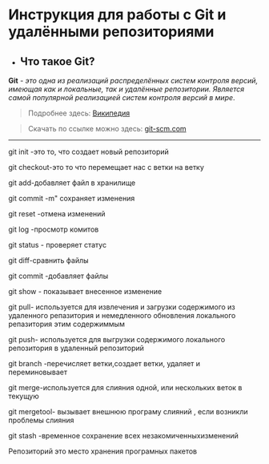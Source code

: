 # Инструкция для работы с Git и удалёнными репозиториями

* ## Что такое Git?            


**Git** - *это одна из реализаций распределённых систем контроля версий, имеющая как и локальные, так и удалённые репозитории. Является самой популярной реализацией систем контроля версий в мире*.
>Подробнее здесь: [Википедия](https://ru.wikipedia.org/wiki/Git)

>Скачать по ссылке можно здесь: [git-scm.com](https://git-scm.com/downloads)
---

git init -это то, что создает новый репозиторий

git checkout-это то что перемещает нас с ветки на ветку 

git add-добавляет файл в хранилище 

git commit -m" сохраняет изменения

git reset -отмена изменений

git log -просмотр комитов

git status - проверяет статус

git diff-сравнить файлы 

git commit -добавляет файлы 

git show - показывает внесенное изменение 

git pull- используется для извлечения и загрузки содержимого из удаленного репазитория и немедленного обновления локального репазитория этим содержиммым 

git push- используется для выгрузки содержимого локального репозитория в удаленный репозиторий

git branch -перечисляет ветки,создает ветки, удаляет и переминовывает

git merge-используется для слияния одной, или нескольких веток в текущую

git mergetool- вызывает внешнюю програму слияний , если возникли проблемы слияния 

git stash -временное сохранение всех незакомиченныхизменений 

Репозиторий это место хранения програмных пакетов

